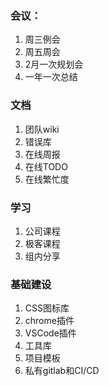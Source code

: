 

### 会议：

1. 周三例会
2. 周五周会
3. 2月一次规划会
4. 一年一次总结


### 文档
1. 团队wiki
2. 错误库
3. 在线周报
4. 在线TODO
5. 在线繁忙度


### 学习
1. 公司课程
2. 极客课程
3. 组内分享

### 基础建设
1. CSS图标库
2. chrome插件
3. VSCode插件
4. 工具库
5. 项目模板
6. 私有gitlab和CI/CD 



